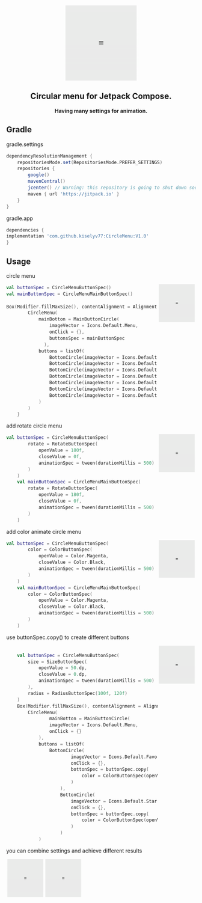 <p align="center">
 <img width="200px" src="https://github.com/kiselyv77/CircleMenu/blob/master/gif/standart.gif"align="center"/>
 <h2 align="center">Circular menu for Jetpack Compose.</h2>
 <p align="center"><b>Having many settings for animation.</b></p>
</p>

Gradle
------
gradle.settings
```gradle
dependencyResolutionManagement {
    repositoriesMode.set(RepositoriesMode.PREFER_SETTINGS)
    repositories {
        google()
        mavenCentral()
        jcenter() // Warning: this repository is going to shut down soon
        maven { url 'https://jitpack.io' }
    }
}
```
gradle.app
```gradle
dependencies {
implementation 'com.github.kiselyv77:CircleMenu:V1.0'
}
```
Usage
------
circle menu

<img src="https://github.com/kiselyv77/CircleMenu/blob/master/gif/standart.gif" width="20%" height="20%" align="right" />

```kotlin
val buttonSpec = CircleMenuButtonSpec()
val mainButtonSpec = CircleMenuMainButtonSpec()

Box(Modifier.fillMaxSize(), contentAlignment = Alignment.Center){
        CircleMenu(
            mainBotton = MainButtonCircle(
                imageVector = Icons.Default.Menu, 
                onClick = {}, 
                buttonsSpec = mainButtonSpec
              ),
            buttons = listOf(
                BottonCircle(imageVector = Icons.Default.Favorite, onClick = {}, buttonSpec),
                BottonCircle(imageVector = Icons.Default.Star, onClick = {}, buttonSpec),
                BottonCircle(imageVector = Icons.Default.Build, onClick = {}, buttonSpec),
                BottonCircle(imageVector = Icons.Default.AccountBox, onClick = {}, buttonSpec),
                BottonCircle(imageVector = Icons.Default.Call, onClick = {}, buttonSpec),
                BottonCircle(imageVector = Icons.Default.Settings, onClick = {}, buttonSpec),
                BottonCircle(imageVector = Icons.Default.Home, onClick = {}, buttonSpec),
            )
        )
    }
```

add rotate circle menu

<img src="https://github.com/kiselyv77/CircleMenu/blob/master/gif/rotate.gif" width="20%" height="20%" align="right" />

```kotlin
val buttonSpec = CircleMenuButtonSpec(
        rotate = RotateButtonSpec(
            openValue = 180f,
            closeValue = 0f,
            animationSpec = tween(durationMillis = 500)
        )
    )
    val mainButtonSpec = CircleMenuMainButtonSpec(
        rotate = RotateButtonSpec(
            openValue = 180f,
            closeValue = 0f,
            animationSpec = tween(durationMillis = 500)
        )
    )
```

add color animate circle menu

<img src="https://github.com/kiselyv77/CircleMenu/blob/master/gif/color.gif" width="20%" height="20%" align="right" />

```kotlin
val buttonSpec = CircleMenuButtonSpec(
        color = ColorButtonSpec(
            openValue = Color.Magenta,
            closeValue = Color.Black,
            animationSpec = tween(durationMillis = 500)
        )
    )
    val mainButtonSpec = CircleMenuMainButtonSpec(
        color = ColorButtonSpec(
            openValue = Color.Magenta,
            closeValue = Color.Black,
            animationSpec = tween(durationMillis = 500)
        )
    )
```

use buttonSpec.copy() to create different buttons

<img src="https://github.com/kiselyv77/CircleMenu/blob/master/gif/different.gif" width="20%" height="20%" align="right" />

```kotlin

    val buttonSpec = CircleMenuButtonSpec(
        size = SizeButtonSpec(
            openValue = 50.dp,
            closeValue = 0.dp,
            animationSpec = tween(durationMillis = 500)
        ),
        radius = RadiusButtonSpec(100f, 120f)
    )
    Box(Modifier.fillMaxSize(), contentAlignment = Alignment.Center){
        CircleMenu(
                mainBotton = MainButtonCircle(
                imageVector = Icons.Default.Menu, 
                onClick = {}
            ),
            buttons = listOf(
                BottonCircle(
                        imageVector = Icons.Default.Favorite,
                        onClick = {},
                        bottonSpec = buttonSpec.copy(
                            color = ColorButtonSpec(openValue = Color.Yellow)
                        )
                    ),
                    BottonCircle(
                        imageVector = Icons.Default.Star,
                        onClick = {},
                        bottonSpec = buttonSpec.copy(
                            color = ColorButtonSpec(openValue = Color.Green)
                        )
                    )
            )  
```

you can combine settings and achieve different results

<body>
  <p>
        <img src="https://github.com/kiselyv77/CircleMenu/blob/master/gif/duble.gif" width="20%" height="20%" align="left" />
        <img src="https://github.com/kiselyv77/CircleMenu/blob/master/gif/duble2.gif" width="20%" height="20%" align="left" />
  </p>
 </body>







